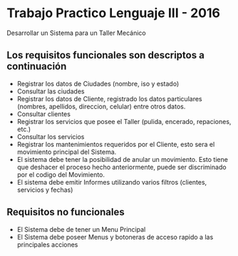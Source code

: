 # Trabajo Practico Lenguaje III - 2016

Desarrollar un Sistema para un Taller Mecánico

## Los requisitos funcionales son descriptos a continuación

- Registrar los datos de Ciudades (nombre, iso y estado)
- Consultar las ciudades
- Registrar los datos de Cliente, registrado los datos particulares (nombres, apellidos, direccion, celular) entre otros datos.
- Consultar clientes
- Registrar los servicios que posee el Taller (pulida, encerado, repaciones, etc.)
- Consultar los servicios
- Registrar los mantenimientos requeridos por el Cliente, esto sera el movimiento principal del Sistema.
- El sistema debe tener la posibilidad de anular un movimiento. Esto tiene que deshacer el proceso hecho anteriormente, puede ser discriminado por el codigo del Movimiento.
- El sistema debe emitir Informes utilizando varios filtros (clientes, servicios y fechas)

## Requisitos no funcionales

- El Sistema debe de tener un Menu Principal
- El Sistema debe poseer Menus y botoneras de acceso rapido a las principales acciones


